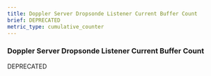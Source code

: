 ```yaml
---
title: Doppler Server Dropsonde Listener Current Buffer Count
brief: DEPRECATED
metric_type: cumulative_counter
---
```


### Doppler Server Dropsonde Listener Current Buffer Count

DEPRECATED